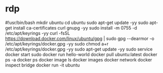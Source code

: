 # rdp
#!usr/bin/bash
mkdir ubuntu
cd ubuntu
sudo apt-get update -yy
sudo apt-get install ca-certificates curl gnupg -yy
sudo install -m 0755 -d /etc/apt/keyrings -yy
curl -fsSL https://download.docker.com/linux/ubuntu/gpg | sudo gpg --dearmor -o /etc/apt/keyrings/docker.gpg -yy
sudo chmod a+r /etc/apt/keyrings/docker.gpg -yy
sudo apt-get update -yy
sudo service docker start
sudo docker run hello-world
docker pull ubuntu:latest
docker ps -a
docker ps
docker image ls
docker images
docker network
docker inspect bridge
docker run -it ubuntu
